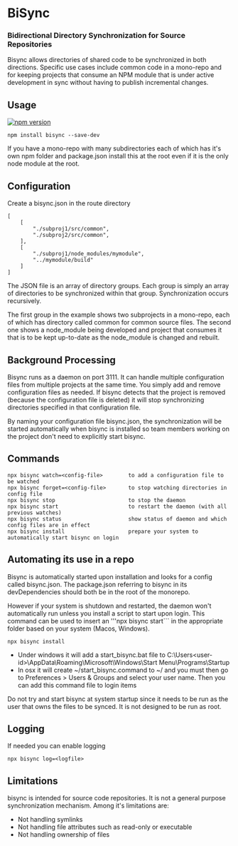 # BiSync

### Bidirectional Directory Synchronization for Source Repositories

Bisync allows directories of shared code to be synchronized in both 
directions.  Specific use cases include common code in a mono-repo and for 
keeping projects that consume an NPM module that is under active development 
in sync without having to publish incremental changes.

## Usage
[![npm version](https://badge.fury.io/js/bisync.svg)](https://badge.fury.io/js/bisync)
```
npm install bisync --save-dev
```
If you have a mono-repo with many subdirectories each of which has it's own
npm folder and package.json install this at the root even if it is the only
node module at the root.
## Configuration
Create a bisync.json in the route directory
```
[
    [
        "./subproj1/src/common",
        "./subproj2/src/common",
    ],
    [
        "./subproj1/node_modules/mymodule",
        "../mymodule/build"
    ]
]
```
The JSON file is an array of directory groups.  Each group is simply an
array of directories to be synchronized within that group.  Synchronization 
occurs recursively.

The first group in the example shows two subprojects in a mono-repo, each of 
which has directory called common for common source files.  The second one shows a
node_module being developed and project that consumes it that is to be kept 
up-to-date as the node_module is changed and rebuilt.
## Background Processing
Bisync runs as a daemon on port 3111.  It can handle multiple 
configuration files from multiple projects at the same time. 
You simply add and remove configuration files as needed.  If bisync detects 
that the project is removed (because the configuration file is 
deleted) it will stop synchronizing directories
specified in that configuration file.

By naming your configuration file bisync.json, the synchronization will be 
started automatically when bisync is installed so team members working on 
the project don't need to explicitly start bisync.
## Commands

```
npx bisync watch=<config-file>        to add a configuration file to be watched
npx bisync forget=<config-file>       to stop watching directories in config file 
npx bisync stop                       to stop the daemon 
npx bisync start                      to restart the daemon (with all previous watches)
npx bisync status                     show status of daemon and which config files are in effect
npx bisync install                    prepare your system to automatically start bisync on login  
```
## Automating its use in a repo

Bisync is automatically started upon installation and looks for a 
config called bisync.json.  The package.json referring to bisync in its 
devDependencies should both be in the root of the monorepo.

However if your system is shutdown and restarted, the daemon won't 
automatically run unless you install a script to start upon login.  This 
command can be used to insert an '''npx bisync start``` in the appropriate 
folder based on your system (Macos, Windows). 

```
npx bisync install
```
* Under windows it will add a start_bisync.bat file to 
  C:\Users\<user-id>\AppData\Roaming\Microsoft\Windows\Start 
  Menu\Programs\Startup
* In osx it will create ~/start_bisync.command to ~/ and you must then go to 
  Preferences > Users & Groups and select your user name.  Then you can add 
  this command file to login items 

Do not try and start bisync at system startup since it needs to be run as 
the user that owns the files to be synced.  It is not designed to be run as 
root.
## Logging
If needed you can enable logging
```
npx bisync log=<logfile>
```
## Limitations
bisync is intended for source code repositories.  It is not a general 
purpose synchronization mechanism.  Among it's limitations are:
* Not handling symlinks
* Not handling file attributes such as read-only or executable
* Not handling ownership of files
